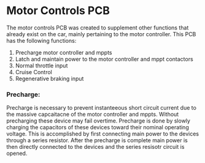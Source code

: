 # Motor Controls PCB

The motor controls PCB was created to supplement other functions that already exist on the car, mainly pertaining to the motor controller. This PCB has the following functions:

1. Precharge motor controller and mppts
2. Latch and maintain power to the motor controller and mppt contactors 
3. Normal throttle input
4. Cruise Control
5. Regenerative braking input  

### Precharge:  
Precharge is necessary to prevent instanteeous short circuit current due to the massive capcaitacne of the motor controller and mppts. Without precharging these device may fail overtime.
Precharge is done by slowly charging the capacitors of these devices toward their nominal operating voltage. This is accomplished by first connecting main power to the devices through a 
series resistor. After the precharge is complete main power is then directly connected to the devices and the series resisotr circuit is opened. 
